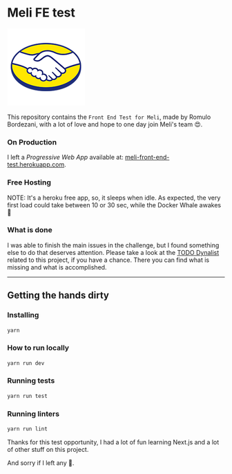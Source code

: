 # Meli FE test

![Meli](https://raw.githubusercontent.com/romulobordezani/merkato-libera/master/static/apple-touch-icon.png)

This repository contains the `Front End Test for Meli`, made by Romulo Bordezani, with a lot of love and hope to one day join Meli's team 😍.

### On Production
I left a *Progressive Web App* available at: [meli-front-end-test.herokuapp.com](https://meli-front-end-test.herokuapp.com/).

### Free Hosting
NOTE: It's a heroku free app, so, it sleeps when idle. 
As expected, the very first load could take between 10 or 30 sec, while the Docker Whale awakes 🐳

### What is done
I was able to finish the main issues in the challenge, but I found something else to do that deserves attention.
Please take a look at the [TODO Dynalist](https://dynalist.io/d/n7bvXIbrRFCRwDLh3RW5y2np) related to this project, if you have a chance. 
There you can find what is missing and what is accomplished.

----

## Getting the hands dirty

### Installing
```bash
yarn 
```

### How to run locally
```bash
yarn run dev
```

### Running tests
```bash
yarn run test
```

### Running linters
```bash
yarn run lint
```

Thanks for this test opportunity, I had a lot of fun learning Next.js and a lot of other stuff on this project. 

And sorry if I left any 🐞.

